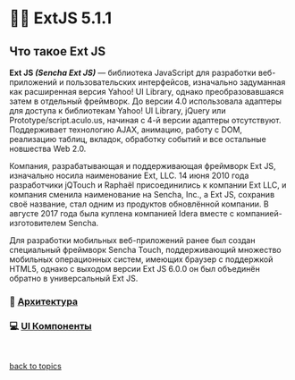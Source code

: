 # 🤷‍♂️ ExtJS 5.1.1

## Что такое Ext JS
  **Ext JS _(Sencha Ext JS)_** — библиотека JavaScript для разработки веб-приложений и пользовательских интерфейсов, изначально задуманная как расширенная версия Yahoo! UI Library, однако преобразовавшаяся затем в отдельный фреймворк. До версии 4.0 использовала адаптеры для доступа к библиотекам Yahoo! UI Library, jQuery или Prototype/script.aculo.us, начиная с 4-й версии адаптеры отсутствуют. Поддерживает технологию AJAX, анимацию, работу с DOM, реализацию таблиц, вкладок, обработку событий и все остальные новшества Web 2.0.

  Компания, разрабатывающая и поддерживающая фреймворк Ext JS, изначально носила наименование Ext, LLC. 14 июня 2010 года разработчики jQTouch и Raphaël присоединились к компании Ext LLC, и компания сменила наименование на Sencha, Inc., а Ext JS, сохранив своё название, стал одним из продуктов обновлённой компании. В августе 2017 года была куплена компанией Idera вместе с компанией-изготовителем Sencha.

  Для разработки мобильных веб-приложений ранее был создан специальный фреймворк Sencha Touch, поддерживающий множество мобильных операционных систем, имеющих браузер с поддержкой HTML5, однако с выходом версии Ext JS 6.0.0 он был объединён обратно в универсальный Ext JS.

### 🧱 [Архитектура](https://github.com/CrappyCodeMaker/ECCENTEX-KNOWLEGE/blob/main/Content/1%20Start%20work/1.1%20ExtJS/1.1.1%20Architecture/Architecture.md#-%D0%B0%D1%80%D1%85%D0%B8%D1%82%D0%B5%D0%BA%D1%82%D1%83%D1%80%D0%B0-%D0%BF%D1%80%D0%B8%D0%BB%D0%BE%D0%B6%D0%B5%D0%BD%D0%B8%D0%B9)
### 💻 [UI Компоненты](https://github.com/CrappyCodeMaker/ECCENTEX-KNOWLEGE/blob/main/Content/1%20Start%20work/1.1%20ExtJS/1.1.2%20UI%20Components/UI%20Components.md#-ui-%D0%BA%D0%BE%D0%BC%D0%BF%D0%BE%D0%BD%D0%B5%D0%BD%D1%82%D1%8B)


<br/>

[back to topics](https://github.com/CrappyCodeMaker/ECCENTEX-KNOWLEGE/blob/main/Content/0%20Topics/Topics.md#-topics)